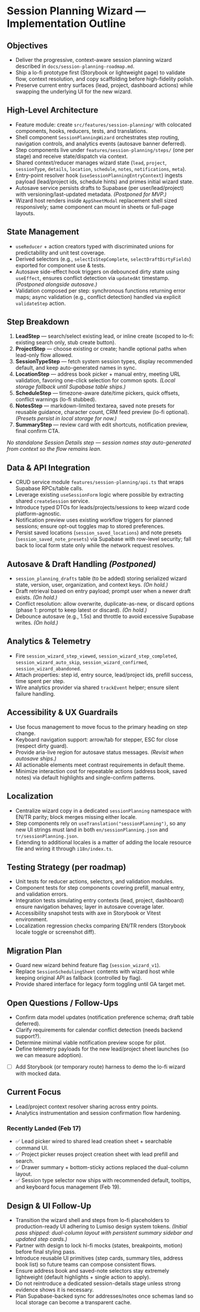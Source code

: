 # Session Planning Wizard — Implementation Outline

## Objectives
- Deliver the progressive, context-aware session planning wizard described in `docs/session-planning-roadmap.md`.
- Ship a lo-fi prototype first (Storybook or lightweight page) to validate flow, context resolution, and copy scaffolding before high-fidelity polish.
- Preserve current entry surfaces (lead, project, dashboard actions) while swapping the underlying UI for the new wizard.

## High-Level Architecture
- Feature module: create `src/features/session-planning/` with colocated components, hooks, reducers, tests, and translations.
- Shell component `SessionPlanningWizard` orchestrates step routing, navigation controls, and analytics events (autosave banner deferred).
- Step components live under `features/session-planning/steps/` (one per stage) and receive state/dispatch via context.
- Shared context/reducer manages wizard state (`lead`, `project`, `sessionType`, `details`, `location`, `schedule`, `notes`, `notifications`, `meta`).
- Entry-point resolver hook (`useSessionPlanningEntryContext`) ingests payload (lead/project ids, schedule hints) and primes initial wizard state.
- Autosave service persists drafts to Supabase (per user/lead/project) with versioning/last-updated metadata. *(Postponed for MVP.)*
- Wizard host renders inside `AppSheetModal` replacement shell sized responsively; same component can mount in sheets or full-page layouts.

## State Management
- `useReducer` + action creators typed with discriminated unions for predictability and unit test coverage.
- Derived selectors (e.g., `selectIsStepComplete`, `selectDraftDirtyFields`) exported for component use & tests.
- Autosave side-effect hook triggers on debounced dirty state using `useEffect`, ensures conflict detection via `updatedAt` timestamp. *(Postponed alongside autosave.)*
- Validation composed per step: synchronous functions returning error maps; async validation (e.g., conflict detection) handled via explicit `validateStep` action.

## Step Breakdown
1. **LeadStep** — search/select existing lead, or inline create (scoped to lo-fi: existing search only, stub create button).
2. **ProjectStep** — choose existing or create; handle optional paths when lead-only flow allowed.
3. **SessionTypeStep** — fetch system session types, display recommended default, and keep auto-generated names in sync.
4. **LocationStep** — address book picker + manual entry, meeting URL validation, favoring one-click selection for common spots. *(Local storage fallback until Supabase table ships.)*
5. **ScheduleStep** — timezone-aware date/time pickers, quick offsets, conflict warnings (lo-fi stubbed).
6. **NotesStep** — markdown-limited textarea, saved note presets for reusable guidance, character count, CRM feed preview (lo-fi optional). *(Presets persist in local storage for now.)*
7. **SummaryStep** — review card with edit shortcuts, notification preview, final confirm CTA.

*No standalone Session Details step — session names stay auto-generated from context so the flow remains lean.*

## Data & API Integration
- CRUD service module `features/session-planning/api.ts` that wraps Supabase RPCs/table calls.
- Leverage existing `useSessionForm` logic where possible by extracting shared `createSession` service.
- Introduce typed DTOs for leads/projects/sessions to keep wizard code platform-agnostic.
- Notification preview uses existing workflow triggers for planned sessions; ensure opt-out toggles map to stored preferences.
- Persist saved locations (`session_saved_locations`) and note presets (`session_saved_note_presets`) via Supabase with row-level security; fall back to local form state only while the network request resolves.

## Autosave & Draft Handling *(Postponed)*
- `session_planning_drafts` table (to be added) storing serialized wizard state, version, user, organization, and context keys. *(On hold.)*
- Draft retrieval based on entry payload; prompt user when a newer draft exists. *(On hold.)*
- Conflict resolution: allow overwrite, duplicate-as-new, or discard options (phase 1: prompt to keep latest or discard). *(On hold.)*
- Debounce autosave (e.g., 1.5s) and throttle to avoid excessive Supabase writes. *(On hold.)*

## Analytics & Telemetry
- Fire `session_wizard_step_viewed`, `session_wizard_step_completed`, `session_wizard_auto_skip`, `session_wizard_confirmed`, `session_wizard_abandoned`.
- Attach properties: step id, entry source, lead/project ids, prefill success, time spent per step.
- Wire analytics provider via shared `trackEvent` helper; ensure silent failure handling.

## Accessibility & UX Guardrails
- Use focus management to move focus to the primary heading on step change.
- Keyboard navigation support: arrow/tab for stepper, ESC for close (respect dirty guard).
- Provide aria-live region for autosave status messages. *(Revisit when autosave ships.)*
- All actionable elements meet contrast requirements in default theme.
- Minimize interaction cost for repeatable actions (address book, saved notes) via default highlights and single-confirm patterns.

## Localization
- Centralize wizard copy in a dedicated `sessionPlanning` namespace with EN/TR parity; block merges missing either locale.
- Step components rely on `useTranslation("sessionPlanning")`, so any new UI strings must land in both `en/sessionPlanning.json` and `tr/sessionPlanning.json`.
- Extending to additional locales is a matter of adding the locale resource file and wiring it through `i18n/index.ts`.

## Testing Strategy (per roadmap)
- Unit tests for reducer actions, selectors, and validation modules.
- Component tests for step components covering prefill, manual entry, and validation errors.
- Integration tests simulating entry contexts (lead, project, dashboard) ensure navigation behaves; layer in autosave coverage later.
- Accessibility snapshot tests with axe in Storybook or Vitest environment.
- Localization regression checks comparing EN/TR renders (Storybook locale toggle or screenshot diff).

## Migration Plan
- Guard new wizard behind feature flag (`session_wizard_v1`).
- Replace `SessionSchedulingSheet` contents with wizard host while keeping original API as fallback (controlled by flag).
- Provide shared interface for legacy form toggling until GA target met.

## Open Questions / Follow-Ups
- Confirm data model updates (notification preference schema; draft table deferred).
- Clarify requirements for calendar conflict detection (needs backend support?).
- Determine minimal viable notification preview scope for pilot.
- Define telemetry payloads for the new lead/project sheet launches (so we can measure adoption).

- [ ] Add Storybook (or temporary route) harness to demo the lo-fi wizard with mocked data.

## Current Focus
- Lead/project context resolver sharing across entry points.
- Analytics instrumentation and session confirmation flow hardening.

### Recently Landed (Feb 17)
- ✅ Lead picker wired to shared lead creation sheet + searchable command UI.
- ✅ Project picker reuses project creation sheet with lead prefill and search.
- ✅ Drawer summary + bottom-sticky actions replaced the dual-column layout.
- ✅ Session type selector now ships with recommended default, tooltips, and keyboard focus management (Feb 19).

## Design & UI Follow-Up
- Transition the wizard shell and steps from lo-fi placeholders to production-ready UI adhering to Lumiso design system tokens. *(Initial pass shipped: dual-column layout with persistent summary sidebar and updated step cards.)*
- Partner with design to lock hi-fi mocks (states, breakpoints, motion) before final styling pass.
- Introduce reusable UI primitives (step cards, summary tiles, address book list) so future teams can compose consistent flows.
- Ensure address book and saved-note selectors stay extremely lightweight (default highlights + single action to apply).
- Do not reintroduce a dedicated session-details stage unless strong evidence shows it is necessary.
- Plan Supabase-backed sync for addresses/notes once schemas land so local storage can become a transparent cache.
